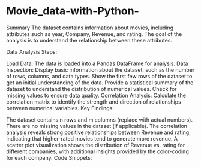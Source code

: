 # Movie_data-with-Python-
Summary
The dataset contains information about movies, including attributes such as year, Company, Revenue, and rating. The goal of the analysis is to understand the relationship between these attributes.

Data Analysis Steps:

Load Data: The data is loaded into a Pandas DataFrame for analysis.
Data Inspection:
Display basic information about the dataset, such as the number of rows, columns, and data types.
Show the first few rows of the dataset to get an initial understanding of the data.
Provide a statistical summary of the dataset to understand the distribution of numerical values.
Check for missing values to ensure data quality.
Correlation Analysis:
Calculate the correlation matrix to identify the strength and direction of relationships between numerical variables.
Key Findings:

The dataset contains n rows and m columns (replace with actual numbers).
There are no missing values in the dataset (if applicable).
The correlation analysis reveals strong positive relationships between Revenue and rating, indicating that higher-rated movies tend to generate more revenue.
A scatter plot visualization shows the distribution of Revenue vs. rating for different companies, with additional insights provided by the color-coding for each company.
Code Snippets:


